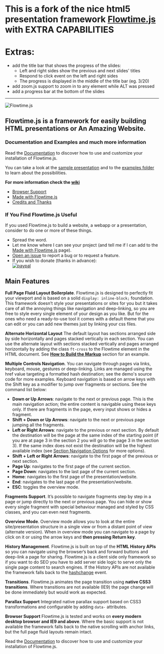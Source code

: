 # This is a fork of the nice html5 presentation framework [**Flowtime.js**](https://github.com/marcolago/flowtime.js) with **EXTRA CAPABILITIES**

# Extras:

- add the title bar that shows the progress of the slides:
  * Left and right sides show the previous and next slides' titles
  * Respond to click event on the left and right sides
  * The progress is displayed in the middle of the title bar (eg. 3/20)
- add zoom.js support to zoom in to any element while ALT was pressed
- add a progress bar at the bottom of the slides

---------------------------------------------
![Flowtime.js](https://github.com/marcolago/flowtime.js/raw/master/assets/img/logo-black.png "Flowtime.js Logo")

## Flowtime.js is a framework for easily building HTML presentations or An Amazing Website.

### Documentation and Examples and much more information

Read the [Documentation](https://github.com/marcolago/flowtime.js/blob/master/documentation.md) to discover how to use and customize your installation of Flowtime.js.

You can take a look at the [sample presentation](http://marcolago.github.io/flowtime.js/) and to the [examples folder](https://github.com/marcolago/flowtime.js/tree/master/examples) to learn about the possibilities.

**For more information check the [wiki](https://github.com/marcolago/flowtime.js/wiki)**
- [Browser Support](https://github.com/marcolago/flowtime.js/wiki/Browser-Support)
- [Made with Flowtime.js](https://github.com/marcolago/flowtime.js/wiki/Made-With-Flowtime.js)
- [Credits and Thanks](https://github.com/marcolago/flowtime.js/wiki/Credits-and-Thanks)

### If You Find Flowtime.js Useful

If you used Flowtime.js to build a website, a webapp or a presentation, consider to do one or more of these things.

 - Spread the word.  
 - Let me know where I can see your project (and tell me if I can add to the [Made with Flowtime.js](https://github.com/marcolago/flowtime.js/wiki/Made-With-Flowtime.js) page). 
 - [Open an issue](https://github.com/marcolago/flowtime.js/issues) to report a bug or to request a feature.
 - If you wish to donate (thanks in advance):  
[![paypal](https://www.paypalobjects.com/en_GB/i/btn/btn_donate_SM.gif)](https://www.paypal.com/cgi-bin/webscr?cmd=_s-xclick&hosted_button_id=9TW923Y3US7LG)

## Main Features

**Full Page Fluid Layout Boilerplate**.
Flowtime.js is designed to perfectly fit your viewport and is based on a solid `display: inline-block;` foundation.
This framework doesn’t style your presentations or sites for you but it takes care of all the annoying things like navigation and deep-linking, so you are free to style every single element of your design as you like.
But for the ones who need a ready-to-use tool it comes with a default theme that you can edit or you can add new themes just by linking your css files.

**Alternate Horizontal Layout**
The default layout has sections arranged side by side horizontally and pages stacked vertically in each section.
You can use the alternate layout with sections stacked vertically and pages arranged horizontally by adding the class `ft-cross` to the Flowtime element in the HTML document.
See [**How to Build the Markup**](https://github.com/marcolago/flowtime.js/blob/master/documentation.md#how-to-build-the-markup) section for an example.

**Multiple Controls Navigation**.
You can navigate through pages via links, keyboard, mouse, gestures or deep-linking.
Links are managed using the href value targeting a formatted hash destination; see the demo's source code for more examples.
Keyboard navigation is based on arrow keys with the Shift key as a modifier to jump over fragments or sections. See the command list below:

- **Down or Up Arrows**: navigate to the next or previous page. This is the main navigation action; the entire content is navigable using these keys only. If there are fragments in the page, every input shows or hides a fragment.
- **Shift + Down or Up Arrows**: navigate to the next or previous page jumping all the fragments.
- **Left or Right Arrows**: navigate to the previous or next section. By default the destination will be the page at the same index of the starting point (if you are at page 3 in the section 2 you will go to the page 3 in the section 3). If the same index does not exist the destination will be the highest available index (see [Section Navigation Options](https://github.com/marcolago/flowtime.js/blob/master/documentation.md#section-navigation-options) for more options).
- **Shift + Left or Right Arrows**: navigate to the first page of the previous or next section.
- **Page Up**: navigates to the first page of the current section.
- **Page Down**: navigates to the last page of the current section.
- **Home**: navigates to the first page of the presentation/website.
- **End**: navigates to the last page of the presentation/website.
- **ESC**: toggles the overview mode.

**Fragments Support**.
It’s possible to navigate fragments step by step in a page or jump directly to the next or previous page.
You can hide or show every single fragment with special behaviour managed and styled by CSS classes, and you can even nest fragments.

**Overview Mode**.
Overview mode allows you to look at the entire site/presentation structure in a single view or from a distant point of view (alternate version).
When in overview mode you can navigate to a page by click on it or using the arrow keys and **then pressing Return key**.

**History Management**.
Flowtime.js is built on top of the **HTML History APIs** so you can navigate using the browser’s back and forward buttons and deep-link a page for sharing.
Flowtime.js is a client side only framework so if you want to do SEO you have to add server side logic to serve only the single page content to search engines.
If the History APIs are not available the framework falls back to the [hashchange](https://developer.mozilla.org/en-US/docs/Web/Events/hashchange) event.

**Transitions**.
Flowtime.js animates the page transition using **native CSS3 transitions**. Where transitions are not available (IE9) the page change will be done immediately but would work as expected.

**Parallax Support**
Integrated native parallax support based on CSS3 transformations and configurable by adding `data-` attributes.

**Browser Support**
Flowtime.js is tested and works on **every modern desktop browser and IE9 and above**.
Where the basic support is not available the framework falls back to the native scrolling with anchor links, but the full page fluid layouts remain intact.

Read the [Documentation](https://github.com/marcolago/flowtime.js/blob/master/documentation.md) to discover how to use and customize your installation of Flowtime.js.
